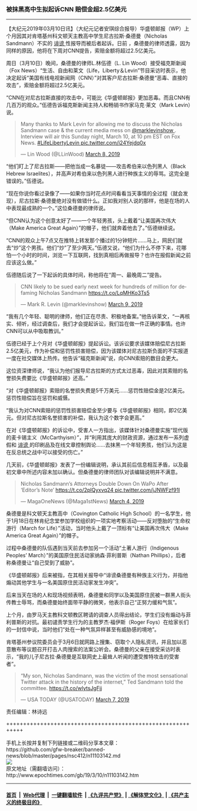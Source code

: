 ### 被抹黑高中生拟起诉CNN 赔偿金超2.5亿美元
------------------------

<p>
 【大纪元2019年03月10日讯】（大纪元记者安琪综合报导）华盛顿邮报（WP）上个月因其对肯塔基州科文顿天主教高中学生尼古拉斯·桑德曼（Nicholas Sandmann）不实的
 <a href="http://www.epochtimes.com/gb/tag/%E8%AF%BD%E8%B0%A4.html">
  诽谤
 </a>
 性报导而被后者起诉。日前 ，桑德曼的律师透露，因为同样的原因，他将在下周对CNN提告，索赔金额将超过2.5亿美元。
</p>
<p>
 周日（3月10日）晚间，桑德曼的律师L.林伍德（L. Lin Wood）接受福克斯新闻（Fox News）“生活、自由和莱文（Life，Liberty＆Levin”节目采访时表示，他决定起诉“美国有线电视新闻网（CNN）”对其客户尼古拉斯·桑德曼“恶毒、直接的攻击”，索赔金额将超过2.5亿美元。
</p>
<p>
 “CNN在对尼古拉斯直接的攻击中，可能比《华盛顿邮报》更加恶毒。而且CNN有几百万的观众。”伍德告诉福克斯新闻主持人和畅销书作家马克·莱文（Mark Levin）说。
</p>
<p>
</p>
<blockquote class="twitter-tweet" data-lang="en">
 <p dir="ltr" lang="en">
  Many thanks to Mark Levin for allowing me to discuss the Nicholas Sandmann case &amp; the current media mess on
  <a href="https://twitter.com/marklevinshow?ref_src=twsrc%5Etfw">
   @marklevinshow
  </a>
  . Interview will air this Sunday night, March 10, at 10 pm EST on Fox News.
  <a href="https://twitter.com/hashtag/LifeLibertyLevin?src=hash&amp;ref_src=twsrc%5Etfw">
   #LifeLibertyLevin
  </a>
  <a href="https://t.co/i24Yejdq0x">
   pic.twitter.com/i24Yejdq0x
  </a>
 </p>
 <p>
  — Lin Wood (@LLinWood)
  <a href="https://twitter.com/LLinWood/status/1104079328164409344?ref_src=twsrc%5Etfw">
   March 8, 2019
  </a>
 </p>
</blockquote>
<p>
 <p>
  “他们盯上了尼古拉斯——把他当成一名暴徒——攻击希伯来以色列黑人（Black Hebrew Israelites），并高声对希伯来以色列黑人进行种族主义的辱骂。这完全是错误的。”伍德说。
 </p>
 <p>
  “现在你说你看过录像了——如果你当时花点时间看看当天事情的全过程（就会发现），尼古拉斯·桑德曼绝对没有做错什么。正如我对别人说的那样，他是在场的人中表现最成熟的一个。”这位桑德曼的律师说。
 </p>
 <p>
  “但CNN认为这个创意太好了——一个年轻男孩，头上戴着“让美国再次伟大（Make America Great Again）”的帽子，他们就奔着他去了。”伍德继续说。
 </p>
 <p>
  “CNN的观众上午7点又在推特上转发那个播过的1分钟短片……马上，网民们就去“炒”这个男孩。他们“炒”了至少两天。”伍德又说，“他们为什么不停下来，花哪怕一个小时的时间，浏览一下互联网，找到真相后再做报导？也许在报假新闻之前应该这么做。”
 </p>
 <p>
  伍德随后说了一下起诉的具体时间，称他将在“周一、最晚周二”提告。
 </p>
</p>
<p>
</p>
<blockquote class="twitter-tweet" data-lang="en">
 <p dir="ltr" lang="en">
  CNN likely to be sued early next week for hundreds of million for defaming Nicholas Sandmann
  <a href="https://t.co/LqMHKo3Ts5">
   https://t.co/LqMHKo3Ts5
  </a>
 </p>
 <p>
  — Mark R. Levin (@marklevinshow)
  <a href="https://twitter.com/marklevinshow/status/1104509736513429504?ref_src=twsrc%5Etfw">
   March 9, 2019
  </a>
 </p>
</blockquote>
<p>
 <p>
  “我有几个年轻、聪明的律师，他们正在尽责、积极地备案。”他告诉莱文，“一再核实、倾听，经过调查后，我们才会提起诉讼，我们旨在做一件正确的事情。也许CNN可以从中吸取教训。”
 </p>
 <p>
  伍德已经于上个月对《华盛顿邮报》提起诉讼。该诉讼要求该媒体赔偿尼古拉斯2.5亿美元，作为补偿和惩罚性损害赔偿，因为该媒体对尼古拉斯负面的不实报道一度在社交媒体上热传。他告诉“福克斯新闻”说，向CNN索赔的数目会更大。
 </p>
 <p>
  这位资深律师说，“我认为他们报导尼古拉斯的方式太过恶毒，因此对其索赔的名誉损失费要比《华盛顿邮报》还高。”
 </p>
 <p>
  “对《华盛顿邮报》索赔的名誉损失费是5千万美元……惩罚性赔偿金是2亿美元。惩罚性赔偿旨在惩罚和威慑。
 </p>
 <p>
  “我认为对CNN索赔的惩罚性损害赔偿金至少要与《华盛顿邮报》相同，即2亿美元。但对尼古拉斯名誉损害的补偿，我认为这个数字会更高。”
 </p>
 <p>
  在对《华盛顿邮报》的诉讼中，受害人一方指出，该媒体针对桑德曼实施“现代版的麦卡锡主义（McCarthyism）”，并“利用其庞大的财政资源，通过发布一系列虚假和
  <a href="http://www.epochtimes.com/gb/tag/%E8%AF%BD%E8%B0%A4.html">
   诽谤
  </a>
  的印刷品及在线文章控制舆论……去抹黑一个年轻男孩，他们认为这是在反总统之战中可以接受的伤亡。”
 </p>
 <p>
  几天前，《华盛顿邮报》发表了一份编辑说明，承认其前后信息相互矛盾，以及最初文章中所述内容未加以确认。但桑德曼的律师团队对该编辑说明并不满意。
 </p>
</p>
<p>
</p>
<blockquote class="twitter-tweet" data-lang="en">
 <p dir="ltr" lang="en">
  Nicholas Sandmann’s Attorneys Double Down On WaPo After ‘Editor’s Note’
  <a href="https://t.co/2plQyxvq24">
   https://t.co/2plQyxvq24
  </a>
  <a href="https://t.co/jJNWFzf91I">
   pic.twitter.com/jJNWFzf91I
  </a>
 </p>
 <p>
  — MagaOneNews (@Maga1stNews)
  <a href="https://twitter.com/Maga1stNews/status/1102717510275653632?ref_src=twsrc%5Etfw">
   March 4, 2019
  </a>
 </p>
</blockquote>
<p>
 <p>
  桑德曼是科文顿天主教高中（Covington Catholic High School）的一名学生，他于1月18日在林肯纪念堂参加学校组织的一项实地考察活动——反对堕胎的“生命权游行（March for Life）”活动，当时他头上戴了一顶标有“让美国再次伟大（Make America Great Again）”的帽子。
 </p>
 <p>
  过程中桑德曼的队伍遇到当天前去参加另一个活动“土著人游行（Indigenous Peoples’ March）”的美国原住民活动家纳森·菲利普斯（Nathan Phillips），后者称桑德曼让“自己受到了威胁”。
 </p>
 <p>
  《华盛顿邮报》后来被指，在其相关报导中“诽谤桑德曼有种族主义行为，并指他煽动其他学生与一名美国原住民活动家发生冲突”。
 </p>
 <p>
  后来当天在场的人和现场视频表明，桑德曼和同学以及美国原住民被一群黑人街头传教士辱骂，而桑德曼始终面带平静的微笑，他表示自己“正努力缓和气氛”。
 </p>
 <p>
  上个月，由罗马天主教科文顿教区聘请的调查人员得出结论，学生们没有煽动与菲利普斯的对抗。最初谴责学生行为的主教罗杰·福伊斯（Roger Foys）在给家长们的一封信中说，当时他们“处在一种气氛异样甚至有威胁感的境地”。
 </p>
 <p>
  肯塔基州参议院委员会于3月6日就网路上搜集、窃取个人隐私资讯，并且加以恶意散布等议题召开打击人肉搜索的法案公听会。桑德曼的父亲在接受采访时表示，“我的儿子尼古拉·桑德曼是互联网史上最耸人听闻的遭受推特攻击的受害者”。
 </p>
</p>
<p>
</p>
<blockquote class="twitter-tweet" data-lang="en">
 <p dir="ltr" lang="en">
  “My son, Nicholas Sandmann, was the victim of the most sensational Twitter attack in the history of the internet,” Ted Sandmann told the committee.
  <a href="https://t.co/wlytsJgFjj">
   https://t.co/wlytsJgFjj
  </a>
 </p>
 <p>
  — USA TODAY (@USATODAY)
  <a href="https://twitter.com/USATODAY/status/1103549591637639169?ref_src=twsrc%5Etfw">
   March 7, 2019
  </a>
 </p>
</blockquote>
<p>
 <p>
  责任编辑：林诗远
 </p>
</p>
+++++++++++++++++++++++++++++++++++++++++++++++++++++++++++<br/><br/>
手机上长按并复制下列链接或二维码分享本文章：<br/>
https://github.com/gfw-breaker/banned-news/blob/master/pages/nsc412/n11103142.md <br/>
<a href='https://github.com/gfw-breaker/banned-news/blob/master/pages/nsc412/n11103142.md'><img src='https://github.com/gfw-breaker/banned-news/blob/master/pages/nsc412/n11103142.md.png'/></a> <br/>
原文地址（需翻墙访问）：http://www.epochtimes.com/gb/19/3/10/n11103142.htm


------------------------
#### [首页](https://github.com/gfw-breaker/banned-news/blob/master/README.md) &nbsp;|&nbsp; [Web代理](https://github.com/labour-camp/helloworld) &nbsp;|&nbsp; [一键翻墙软件](https://github.com/gfw-breaker/nogfw/blob/master/README.md) &nbsp;| [《九评共产党》](https://github.com/gfw-breaker/9ping.md/blob/master/README.md#九评之一评共产党是什么) | [《解体党文化》](https://github.com/gfw-breaker/jtdwh.md/blob/master/README.md) | [《共产主义的终极目的》](https://github.com/gfw-breaker/gczydzjmd.md/blob/master/README.md)

